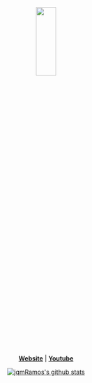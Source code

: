 
<div align="center">
    <img src="https://jqmramos.github.io/WebPage/Assets/ai-art.png" width="30%" height="20%" align="center">
    <p align="center">
      <strong><a href="https://jqmramos.github.io/WebPage/Scripts/Main.html">Website</a></strong> |
      <strong><a href="https://www.youtube.com/@Ramos-jo">Youtube</a></strong>
    </p>
    <p align="center">
      <a href="https://github.com/ramCafeDev"><img src="https://github-readme-stats.vercel.app/api?username=jqmRamos&hide_border=false&show_icons=true&theme=shadow_red" alt="jqmRamos's github stats"></a>
    </p>
    
</div>
